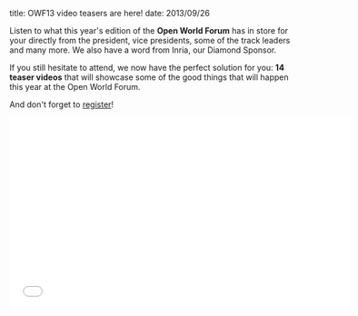 title: OWF13 video teasers are here!
date: 2013/09/26

Listen to what this year's edition of the **Open World Forum** has in store for your directly from the  president, vice presidents, some of the track leaders and many more. We also have a word from Inria, our Diamond Sponsor. 

If you still hesitate to attend, we now have the perfect solution for you: **14 teaser videos** that will showcase some of the good things that will happen this year at the Open World Forum.

And don't forget to <a href="http://www.openworldforum.org/registration/" target="_blank">register</a>!

<iframe width="600" height="338" src="//www.youtube.com/embed/Vf7div91I4U?list=PLZQbEigpCyl-Cdd95tgY1poIle8bDqmxs" frameborder="0" allowfullscreen></iframe>
